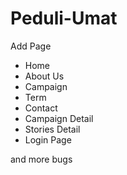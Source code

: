 # Peduli-Umat

Add Page
- Home
- About Us
- Campaign
- Term
- Contact
- Campaign Detail
- Stories Detail
- Login Page

and more bugs
